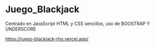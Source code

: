 # Juego_Blackjack
Centrado en JavaScript
HTML y CSS sencillos, uso de BOOSTRAP Y UNDERSCORE

https://juego-blackjack-rho.vercel.app/
